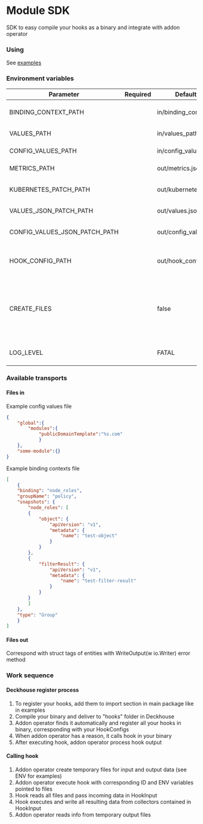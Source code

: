 # Module SDK
SDK to easy compile your hooks as a binary and integrate with addon operator

### Using

See [examples](https://github.com/deckhouse/module-sdk/tree/main/examples)

### Environment variables

| Parameter | Required | Default value | Description |
| --- | --- | --- | --- |
| BINDING_CONTEXT_PATH |  | in/binding_context.json | Path to binding context file |
| VALUES_PATH |  | in/values_path.json | Path to values file |
| CONFIG_VALUES_PATH |  | in/config_values_path.json | Path to config values file |
| METRICS_PATH |  | out/metrics.json | Path to metrics file |
| KUBERNETES_PATCH_PATH |  | out/kubernetes.json | Path to kubernetes patch file |
| VALUES_JSON_PATCH_PATH |  | out/values.json | Path to values patch file |
| CONFIG_VALUES_JSON_PATCH_PATH |  | out/config_values.json | Path to config values patch file |
| HOOK_CONFIG_PATH |  | out/hook_config.json | Path to dump hook configurations in file |
| CREATE_FILES |  | false | Allow hook to create files by himself (by default, waiting for addon operator to create) |
| LOG_LEVEL |  | FATAL | Log level (suppressed by default) |

### Available transports

#### Files in

Example config values file
```json
{
    "global":{
        "modules":{
            "publicDomainTemplate":"%s.com"
            }
    },
    "some-module":{}
}
```

Example binding contexts file
```json
[
	{
	"binding": "node_roles",
	"groupName": "policy",
	"snapshots": {
		"node_roles": [
		{
			"object": {
				"apiVersion": "v1",
				"metadata": {
					"name": "test-object"
				}
			}
		},
		{
			"filterResult": {
				"apiVersion": "v1",
				"metadata": {
					"name": "test-filter-result"
				}
			}
		}
		]
	},
	"type": "Group"
	}
]
```

#### Files out

Correspond with struct tags of entities with WriteOutput(w io.Writer) error method

### Work sequence

#### Deckhouse register process
1) To register your hooks, add them to import section in main package like in examples
2) Compile your binary and deliver to "hooks" folder in Deckhouse
3) Addon operator finds it automatically and register all your hooks in binary, corresponding with your HookConfigs
4) When addon operator has a reason, it calls hook in your binary 
5) After executing hook, addon operator process hook output

#### Calling hook
1) Addon operator create temporary files for input and output data (see ENV for examples)
2) Addon operator execute hook with corresponding ID and ENV variables pointed to files
3) Hook reads all files and pass incoming data in HookInput
4) Hook executes and write all resulting data from collectors contained in HookInput
5) Addon operator reads info from temporary output files